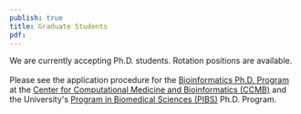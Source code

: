 ```yaml
---
publish: true
title: Graduate Students
pdf:
---
```


<p>
We are currently accepting Ph.D. students. Rotation positions are available.
<br><br>
Please see the application procedure for the <a href="http://www.bioinformatics.med.umich.edu/graduate-program/admissions" target="_blank">Bioinformatics Ph.D. Program</a> at the <a href="http://www.ccmb.med.umich.edu/" target="_blank">Center for Computational Medicine and Bioinformatics (CCMB)</a> and the University's <a href="http://www.med.umich.edu/pibs/index.html" target="_blank">Program in Biomedical Sciences (PIBS)</a> Ph.D. Program.
</p>
